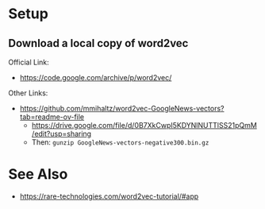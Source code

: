 # Setup

## Download a local copy of word2vec

Official Link:
* https://code.google.com/archive/p/word2vec/

Other Links:
* https://github.com/mmihaltz/word2vec-GoogleNews-vectors?tab=readme-ov-file
  * https://drive.google.com/file/d/0B7XkCwpI5KDYNlNUTTlSS21pQmM/edit?usp=sharing 
  * Then: `gunzip GoogleNews-vectors-negative300.bin.gz`

# See Also

* https://rare-technologies.com/word2vec-tutorial/#app

